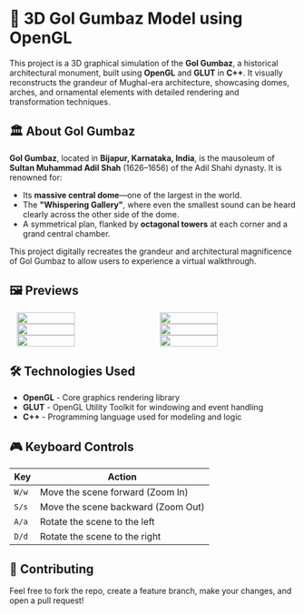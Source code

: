 # 🕌 3D Gol Gumbaz Model using OpenGL

This project is a 3D graphical simulation of the **Gol Gumbaz**, a historical architectural monument, built using **OpenGL** and **GLUT** in **C++**. It visually reconstructs the grandeur of Mughal-era architecture, showcasing domes, arches, and ornamental elements with detailed rendering and transformation techniques.

## 🏛️ About Gol Gumbaz

**Gol Gumbaz**, located in **Bijapur, Karnataka, India**, is the mausoleum of **Sultan Muhammad Adil Shah** (1626–1656) of the Adil Shahi dynasty. It is renowned for:

- Its **massive central dome**—one of the largest in the world.
- The **"Whispering Gallery"**, where even the smallest sound can be heard clearly across the other side of the dome.
- A symmetrical plan, flanked by **octagonal towers** at each corner and a grand central chamber.

This project digitally recreates the grandeur and architectural magnificence of Gol Gumbaz to allow users to experience a virtual walkthrough.


## 🖼️ Previews

<div style="display: flex; justify-content: space-around;">
    <img src="https://github.com/user-attachments/assets/dd547aaf-2420-4771-ad84-6095c84ed8b7" width="45%" />
    <img src="https://github.com/user-attachments/assets/2b1024e6-93e3-4434-b926-b12c45b97920" width="45%" />
</div>

<div style="display: flex; justify-content: space-around;">
    <img src="https://github.com/user-attachments/assets/e5266154-e327-4503-aec7-5bb7c355fa1c" width="45%" />
    <img src="https://github.com/user-attachments/assets/edf9a3f4-3fe9-42d3-ae43-357ccbfac885" width="45%" />
</div>

<div style="display: flex; justify-content: space-around;">
    <img src="https://github.com/user-attachments/assets/bc4be453-23fb-4d5b-9c98-2bb95cb50e23" width="45%" />
    <img src="https://github.com/user-attachments/assets/c12570d5-e197-40ec-853f-0e05f1bf606a" width="45%" />
</div>


## 🛠️ Technologies Used

- **OpenGL** - Core graphics rendering library
- **GLUT** - OpenGL Utility Toolkit for windowing and event handling
- **C++** - Programming language used for modeling and logic

## 🎮 Keyboard Controls

| Key     | Action                         |
|-------- |------------------------------- |
| `W/w`   | Move the scene forward (Zoom In) |
| `S/s`   | Move the scene backward (Zoom Out) |
| `A/a`   | Rotate the scene to the left   |
| `D/d`   | Rotate the scene to the right  |



## 🤝 Contributing

Feel free to fork the repo, create a feature branch, make your changes, and open a pull request!

